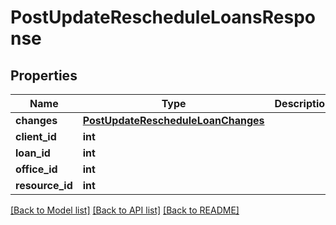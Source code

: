 # PostUpdateRescheduleLoansResponse

## Properties
Name | Type | Description | Notes
------------ | ------------- | ------------- | -------------
**changes** | [**PostUpdateRescheduleLoanChanges**](PostUpdateRescheduleLoanChanges.md) |  | [optional] 
**client_id** | **int** |  | [optional] 
**loan_id** | **int** |  | [optional] 
**office_id** | **int** |  | [optional] 
**resource_id** | **int** |  | [optional] 

[[Back to Model list]](../README.md#documentation-for-models) [[Back to API list]](../README.md#documentation-for-api-endpoints) [[Back to README]](../README.md)

